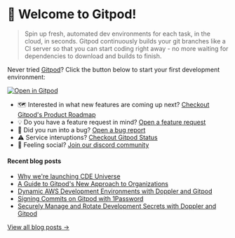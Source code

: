 # 👋 Welcome to Gitpod!

> Spin up fresh, automated dev environments for each task, in the cloud, in seconds. Gitpod continuously builds your git branches like a CI server so that you can start coding right away - no more waiting for dependencies to download and builds to finish.

Never tried [Gitpod](https://www.gitpod.io/)? Click the button below to start your first development environment:

[![Open in Gitpod](https://gitpod.io/button/open-in-gitpod.svg)](https://gitpod.new)

* 🗺️ Interested in what new features are coming up next? [Checkout Gitpod's Product Roadmap](https://github.com/orgs/gitpod-io/projects/27)
* 💡 Do you have a feature request in mind? [Open a feature request](https://github.com/gitpod-io/gitpod/issues/new?assignees=&labels=&template=feature_request.md&title=)
* 🐛 Did you run into a bug? [Open a bug report](https://github.com/gitpod-io/gitpod/issues/new?assignees=&labels=bug&template=bug_report.yml)
* ⚠️ Service interuptions? [Checkout Gitpod Status](https://gitpodstatus.com/)
* 🦩 Feeling social? [Join our discord community](https://www.gitpod.io/chat)

#### Recent blog posts

<!--START_SECTION:feed-->
* [Why we're launching CDE Universe](https://www.gitpod.io/blog/cde-universe-2023)
* [A Guide to Gitpod's New Approach to Organizations](https://www.gitpod.io/blog/organizations)
* [Dynamic AWS Development Environments with Doppler and Gitpod](https://www.gitpod.io/blog/dynamic-aws-development-environments-with-doppler-and-gitpod)
* [Signing Commits on Gitpod with 1Password](https://www.gitpod.io/blog/signing-git-commits-on-gitpod-with-1-password)
* [Securely Manage and Rotate Development Secrets with Doppler and Gitpod](https://www.gitpod.io/blog/securely-manage-development-secrets-with-doppler-and-gitpod)
<!--END_SECTION:feed-->

[View all blog posts &rarr;](https://www.gitpod.io/blog)
